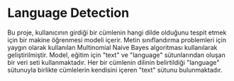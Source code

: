 # Language Detection
Bu proje, kullanıcının girdiği bir cümlenin hangi dilde olduğunu tespit etmek için bir makine öğrenmesi modeli içerir.
Metin sınıflandırma problemleri için yaygın olarak kullanılan Multinomial Naive Bayes algoritması kullanılarak geliştirilmiştir.
Model, eğitim için "text" ve "language" sütunlarından oluşan bir veri seti kullanmaktadır. Her bir cümlenin dilinin belirtildiği "language" sütunuyla birlikte cümlelerin kendisini içeren "text" sütunu bulunmaktadır.
